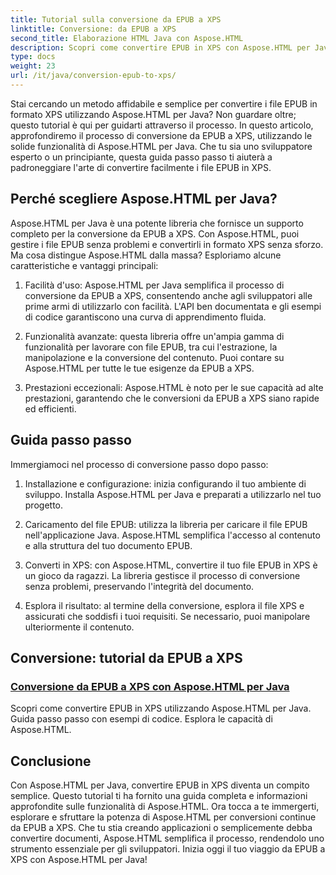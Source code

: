 ```yaml
---
title: Tutorial sulla conversione da EPUB a XPS
linktitle: Conversione: da EPUB a XPS
second_title: Elaborazione HTML Java con Aspose.HTML
description: Scopri come convertire EPUB in XPS con Aspose.HTML per Java. Ottieni una guida passo passo ed esempi di codice, esplorando le funzionalità di Aspose.HTML in questi tutorial.
type: docs
weight: 23
url: /it/java/conversion-epub-to-xps/
---
```


Stai cercando un metodo affidabile e semplice per convertire i file EPUB in formato XPS utilizzando Aspose.HTML per Java? Non guardare oltre; questo tutorial è qui per guidarti attraverso il processo. In questo articolo, approfondiremo il processo di conversione da EPUB a XPS, utilizzando le solide funzionalità di Aspose.HTML per Java. Che tu sia uno sviluppatore esperto o un principiante, questa guida passo passo ti aiuterà a padroneggiare l'arte di convertire facilmente i file EPUB in XPS.

## Perché scegliere Aspose.HTML per Java?

Aspose.HTML per Java è una potente libreria che fornisce un supporto completo per la conversione da EPUB a XPS. Con Aspose.HTML, puoi gestire i file EPUB senza problemi e convertirli in formato XPS senza sforzo. Ma cosa distingue Aspose.HTML dalla massa? Esploriamo alcune caratteristiche e vantaggi principali:

1. Facilità d'uso: Aspose.HTML per Java semplifica il processo di conversione da EPUB a XPS, consentendo anche agli sviluppatori alle prime armi di utilizzarlo con facilità. L'API ben documentata e gli esempi di codice garantiscono una curva di apprendimento fluida.

2. Funzionalità avanzate: questa libreria offre un'ampia gamma di funzionalità per lavorare con file EPUB, tra cui l'estrazione, la manipolazione e la conversione del contenuto. Puoi contare su Aspose.HTML per tutte le tue esigenze da EPUB a XPS.

3. Prestazioni eccezionali: Aspose.HTML è noto per le sue capacità ad alte prestazioni, garantendo che le conversioni da EPUB a XPS siano rapide ed efficienti.

## Guida passo passo

Immergiamoci nel processo di conversione passo dopo passo:

1. Installazione e configurazione: inizia configurando il tuo ambiente di sviluppo. Installa Aspose.HTML per Java e preparati a utilizzarlo nel tuo progetto.

2. Caricamento del file EPUB: utilizza la libreria per caricare il file EPUB nell'applicazione Java. Aspose.HTML semplifica l'accesso al contenuto e alla struttura del tuo documento EPUB.

3. Converti in XPS: con Aspose.HTML, convertire il tuo file EPUB in XPS è un gioco da ragazzi. La libreria gestisce il processo di conversione senza problemi, preservando l'integrità del documento.

4. Esplora il risultato: al termine della conversione, esplora il file XPS e assicurati che soddisfi i tuoi requisiti. Se necessario, puoi manipolare ulteriormente il contenuto.

## Conversione: tutorial da EPUB a XPS
### [Conversione da EPUB a XPS con Aspose.HTML per Java](./convert-epub-to-xps/)
Scopri come convertire EPUB in XPS utilizzando Aspose.HTML per Java. Guida passo passo con esempi di codice. Esplora le capacità di Aspose.HTML.

## Conclusione

Con Aspose.HTML per Java, convertire EPUB in XPS diventa un compito semplice. Questo tutorial ti ha fornito una guida completa e informazioni approfondite sulle funzionalità di Aspose.HTML. Ora tocca a te immergerti, esplorare e sfruttare la potenza di Aspose.HTML per conversioni continue da EPUB a XPS. Che tu stia creando applicazioni o semplicemente debba convertire documenti, Aspose.HTML semplifica il processo, rendendolo uno strumento essenziale per gli sviluppatori. Inizia oggi il tuo viaggio da EPUB a XPS con Aspose.HTML per Java!